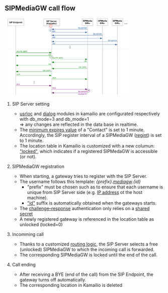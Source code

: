 SIPMediaGW call flow
--------

<img src="call_flow.png" width=80% height=80%>


1. SIP Server setting
   - [usrloc](https://github.com/Renater/SIPMediaGW/blob/109ecb386595e2842606bbff756fc54eb4882da2/test/kamailio/config/kamailio.cfg#L422-L429) and [dialog](https://github.com/Renater/SIPMediaGW/blob/109ecb386595e2842606bbff756fc54eb4882da2/test/kamailio/config/kamailio.cfg#L335-L339) modules in kamailio are configurated respectively with db_mode=3 and db_mode=1 \
   => any changes are reflected in the data base in realtime.
   -  The [minimum expires value](https://github.com/Renater/SIPMediaGW/blob/109ecb386595e2842606bbff756fc54eb4882da2/test/kamailio/config/kamailio.cfg#L423) of a "Contact" is set to 1 minute.
   Accordingly, the SIP register interval of a SIPMediaGW ([regint](https://github.com/Renater/SIPMediaGW/blob/114ee4be29e0460132a0c018b8bbd94c72728522/entrypoint.sh#L122)) is set to 1 minute.
   - The location table in Kamailio is customized with a new columun: ["locked"](https://github.com/Renater/SIPMediaGW/blob/114ee4be29e0460132a0c018b8bbd94c72728522/test/kamailio/kamailioRun.py#L22-L23), which indicates if a registered SIPMedaGW is accessible (or not).

2. SIPMediaGW registration
   - When starting, a gateway tries to register with the SIP Server.
   - The username follows this template: *{prefix}.[mediagw](https://github.com/Renater/SIPMediaGW/blob/109ecb386595e2842606bbff756fc54eb4882da2/test/.env_kamailio#L2).{id}*
     - "prefix" must be chosen such as to ensure that each username is unique from SIP Server side (e.g. [IP address](https://github.com/Renater/SIPMediaGW/blob/109ecb386595e2842606bbff756fc54eb4882da2/test/services/sipmediagw.service#L14) ot the host machine).
     - ["id"](https://github.com/Renater/SIPMediaGW/blob/114ee4be29e0460132a0c018b8bbd94c72728522/SIPMediaGW.sh#L36) suffix is automatically obtained when the gateways starts.
   - The  [challenge–response](https://github.com/Renater/SIPMediaGW/blob/114ee4be29e0460132a0c018b8bbd94c72728522/test/kamailio/config/kamailio.cfg#L822-L823) authentication only relies on a [shared secret](https://github.com/Renater/SIPMediaGW/blob/109ecb386595e2842606bbff756fc54eb4882da2/test/.env_kamailio#L1)
   - A newly registered gateway is referenced in the location table as unlocked (locked=0)

3. Incomming call

   - Thanks to a customized [routing logic](https://github.com/Renater/SIPMediaGW/blob/109ecb386595e2842606bbff756fc54eb4882da2/test/kamailio/config/request_gw.py#L60), the SIP Server selects a free (unlocked) SIPMediaGW to which the incoming call is forwarded.
   - The corresponding SIPMediaGW is locked until the end of the call.

4. Call ending
   - After receiving a BYE (end of the call) from the SIP Endpoint, the gateway turns off automatically.
   - The corresponding location in Kamailio is deleted
